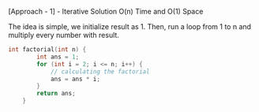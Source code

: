 <p>[Approach - 1] - Iterative Solution O(n) Time and O(1) Space

The idea is simple, we initialize result as 1. Then, run a loop from 1 to n and multiply every number with result.</p>

```cpp
int factorial(int n) {
        int ans = 1;
        for (int i = 2; i <= n; i++) {
            // calculating the factorial
            ans = ans * i;
        }
        return ans;
    }
